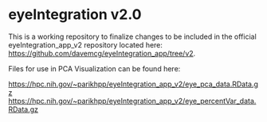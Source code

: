 # eyeIntegration v2.0

This is a working repository to finalize changes to be included in the official eyeIntegration_app_v2 repository located here: https://github.com/davemcg/eyeIntegration_app/tree/v2.

Files for use in PCA Visualization can be found here:

https://hpc.nih.gov/~parikhpp/eyeIntegration_app_v2/eye_pca_data.RData.gz
https://hpc.nih.gov/~parikhpp/eyeIntegration_app_v2/eye_percentVar_data.RData.gz
